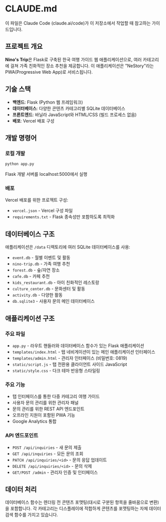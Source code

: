# CLAUDE.md

이 파일은 Claude Code (claude.ai/code)가 이 저장소에서 작업할 때 참고하는 가이드입니다.

## 프로젝트 개요

**Nino's Trip**은 Flask로 구축된 한국 여행 가이드 웹 애플리케이션으로, 여러 카테고리에 걸쳐 가족 친화적인 장소 추천을 제공합니다. 이 애플리케이션은 "NeStory"라는 PWA(Progressive Web App)로 서비스됩니다.

## 기술 스택

- **백엔드**: Flask (Python 웹 프레임워크)
- **데이터베이스**: 다양한 콘텐츠 카테고리별 SQLite 데이터베이스
- **프론트엔드**: 바닐라 JavaScript와 HTML/CSS (빌드 프로세스 없음)
- **배포**: Vercel 배포 구성

## 개발 명령어

### 로컬 개발
```bash
python app.py
```
Flask 개발 서버를 localhost:5000에서 실행

### 배포
Vercel 배포를 위한 프로젝트 구성:
- `vercel.json` - Vercel 구성 파일
- `requirements.txt` - Flask 종속성만 포함하도록 최적화

## 데이터베이스 구조

애플리케이션은 `/data` 디렉토리에 여러 SQLite 데이터베이스를 사용:
- `event.db` - 월별 이벤트 및 활동
- `nino-trip.db` - 가족 여행 추천
- `forest.db` - 숲/자연 장소
- `cafe.db` - 카페 추천
- `kids_restaurant.db` - 아이 친화적인 레스토랑
- `culture_center.db` - 문화센터 및 활동
- `activity.db` - 다양한 활동
- `db.sqlite3` - 사용자 문의 메인 데이터베이스

## 애플리케이션 구조

### 주요 파일
- `app.py` - 라우트 핸들러와 데이터베이스 함수가 있는 Flask 애플리케이션
- `templates/index.html` - 탭 네비게이션이 있는 메인 애플리케이션 인터페이스
- `templates/admin.html` - 관리자 인터페이스 (비밀번호: 0819)
- `static/script.js` - 탭 전환용 클라이언트 사이드 JavaScript
- `static/style.css` - 다크 테마 반응형 스타일링

### 주요 기능
- 탭 인터페이스를 통한 다중 카테고리 여행 가이드
- 사용자 문의 관리를 위한 관리자 패널
- 문의 관리를 위한 REST API 엔드포인트
- 오프라인 지원이 포함된 PWA 기능
- Google Analytics 통합

### API 엔드포인트
- `POST /api/inquiries` - 새 문의 제출
- `GET /api/inquiries` - 모든 문의 조회
- `PATCH /api/inquiries/<id>` - 문의 응답 업데이트
- `DELETE /api/inquiries/<id>` - 문의 삭제
- `GET/POST /admin` - 관리자 인증 및 인터페이스

## 데이터 처리

데이터베이스 함수는 렌더링 전 콘텐츠 포맷팅(대시로 구분된 항목을 줄바꿈으로 변환)을 포함합니다. 각 카테고리는 디스플레이에 적합하게 콘텐츠를 포맷팅하는 자체 데이터 검색 함수를 가지고 있습니다.